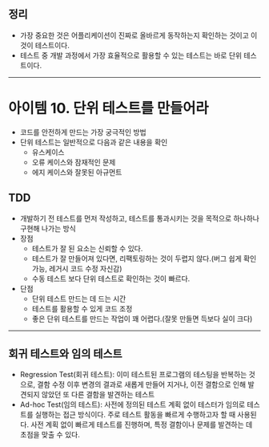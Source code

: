 ## 정리
- 가장 중요한 것은 어플리케이션이 진짜로 올바르게 동작하는지 확인하는 것이고 이것이 테스트이다.
- 테스트 중 개발 과정에서 가장 효율적으로 활용할 수 있는 테스트는 바로 단위 테스트이다.
---

# 아이템 10. 단위 테스트를 만들어라
- 코드를 안전하게 만드는 가장 궁극적인 방법
- 단위 테스트는 일반적으로 다음과 같은 내용을 확인
    - 유스케이스
    - 오류 케이스와 잠재적인 문제
    - 에지 케이스와 잘못된 아규먼트

## TDD
- 개발하기 전 테스트를 먼저 작성하고, 테스트를 통과시키는 것을 목적으로 하나하나 구현해 나가는 방식
- 장점
    - 테스트가 잘 된 요소는 신뢰할 수 있다.
    - 테스트가 잘 만들어져 있다면, 리팩토링하는 것이 두렵지 않다.(버그 쉽게 확인 가능, 레거시 코드 수정 자신감)
    - 수동 테스트 보다 단위 테스트로 확인하는 것이 빠르다.
- 단점
    - 단위 테스트 만드는 데 드는 시간
    - 테스트를 활용할 수 있게 코드 조정
    - 좋은 단위 테스트를 만드는 작업이 꽤 어렵다.(잘못 만들면 득보다 실이 크다)

---
## 회귀 테스트와 임의 테스트
- Regression Test(회귀 테스트): 이미 테스트된 프로그램의 테스팅을 반복하는 것으로, 결함 수정 이후 변경의 결과로 새롭게 만들어 지거나, 이전 결함으로 인해 발견되지 않았던 또 다른 결함을 발견하는 테스트
- Ad-hoc Test(임의 테스트): 사전에 정의된 테스트 계획 없이 테스터가 임의로 테스트를 실행하는 접근 방식이다. 주로 테스트 활동을 빠르게 수행하고자 할 때 사용된다. 사전 계획 없이 빠르게 테스트를 진행하며, 특정 결함이나 문제를 발견하는 데 초점을 맞출 수 있다.
